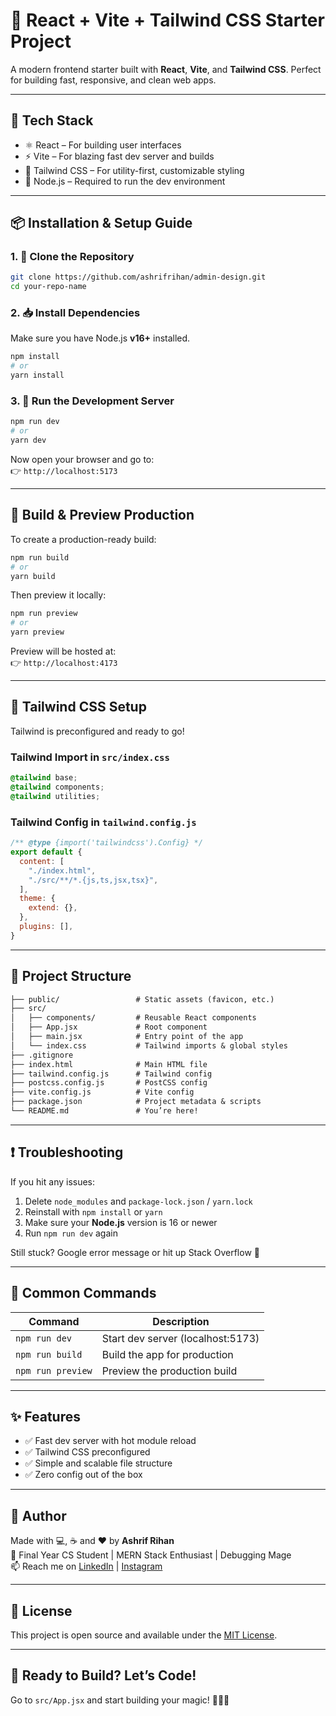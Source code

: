 # 🚀 React + Vite + Tailwind CSS Starter Project

A modern frontend starter built with **React**, **Vite**, and **Tailwind CSS**. Perfect for building fast, responsive, and clean web apps.

---

## 🧰 Tech Stack

- ⚛️ React – For building user interfaces
- ⚡ Vite – For blazing fast dev server and builds
- 🎨 Tailwind CSS – For utility-first, customizable styling
- 💾 Node.js – Required to run the dev environment

---

## 📦 Installation & Setup Guide

### 1. 📁 Clone the Repository

```bash
git clone https://github.com/ashrifrihan/admin-design.git
cd your-repo-name
```

### 2. 📥 Install Dependencies

Make sure you have Node.js **v16+** installed.

```bash
npm install
# or
yarn install
```

### 3. 🚦 Run the Development Server

```bash
npm run dev
# or
yarn dev
```

Now open your browser and go to:  
👉 `http://localhost:5173`

---

## 🚀 Build & Preview Production

To create a production-ready build:

```bash
npm run build
# or
yarn build
```

Then preview it locally:

```bash
npm run preview
# or
yarn preview
```

Preview will be hosted at:  
👉 `http://localhost:4173`

---

## 🎨 Tailwind CSS Setup

Tailwind is preconfigured and ready to go!

### Tailwind Import in `src/index.css`

```css
@tailwind base;
@tailwind components;
@tailwind utilities;
```

### Tailwind Config in `tailwind.config.js`

```js
/** @type {import('tailwindcss').Config} */
export default {
  content: [
    "./index.html",
    "./src/**/*.{js,ts,jsx,tsx}",
  ],
  theme: {
    extend: {},
  },
  plugins: [],
}
```

---

## 📁 Project Structure

```txt
├── public/                 # Static assets (favicon, etc.)
├── src/                   
│   ├── components/         # Reusable React components
│   ├── App.jsx             # Root component
│   ├── main.jsx            # Entry point of the app
│   └── index.css           # Tailwind imports & global styles
├── .gitignore
├── index.html              # Main HTML file
├── tailwind.config.js      # Tailwind config
├── postcss.config.js       # PostCSS config
├── vite.config.js          # Vite config
├── package.json            # Project metadata & scripts
└── README.md               # You’re here!
```

---

## ❗ Troubleshooting

If you hit any issues:

1. Delete `node_modules` and `package-lock.json` / `yarn.lock`
2. Reinstall with `npm install` or `yarn`
3. Make sure your **Node.js** version is 16 or newer
4. Run `npm run dev` again

Still stuck? Google error message or hit up Stack Overflow 🧠

---

## 🔧 Common Commands

| Command           | Description                      |
|------------------|----------------------------------|
| `npm run dev`     | Start dev server (localhost:5173) |
| `npm run build`   | Build the app for production     |
| `npm run preview` | Preview the production build     |

---

## ✨ Features

- ✅ Fast dev server with hot module reload
- ✅ Tailwind CSS preconfigured
- ✅ Simple and scalable file structure
- ✅ Zero config out of the box

---

## 🙌 Author

Made with 💻, ☕ and ❤️ by **Ashrif Rihan**  
🧠 Final Year CS Student | MERN Stack Enthusiast | Debugging Mage  
📫 Reach me on [LinkedIn](https://www.linkedin.com/in/ashrif-rihan/) | [Instagram](https://www.instagram.com/ashrif_rihan)

---

## 📜 License

This project is open source and available under the [MIT License](LICENSE).

---

## 🧪 Ready to Build? Let’s Code!

Go to `src/App.jsx` and start building your magic! 🧙‍♂️✨
